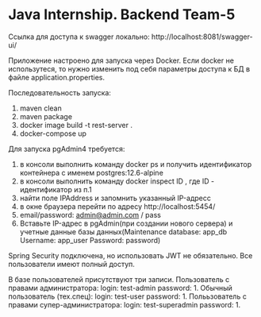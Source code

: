 # Java Internship. Backend Team-5

Ссылка для доступа к swagger локально: http://localhost:8081/swagger-ui/

Приложение настроено для запуска через Docker. Если docker не использутеся, то нужно изменить под себя параметры доступа к БД в файле application.properties.

Последовательность запуска:
1. maven clean
2. maven package
3. docker image build -t rest-server .
4. docker-compose up

Для запуска pgAdmin4 требуется:
1. в консоли выполнить команду docker ps и получить идентификатор контейнера с именем postgres:12.6-alpine
2. в консоли выполнить команду docker inspect ID , где ID - идентификатор из п.1
3. найти поле IPAddress и запомнить указанный IP-адресс
4. в окне браузера перейти по адресу http://localhost:5454/
5. email/password:  admin@admin.com / pass
6. Вставьте IP-адрес в pgAdmin(при создании нового сервера) и учетные данные базы данных(Maintenance database: app_db   Username: app_user   Password: password)

Spring Security подключена, но использовать JWT не обязательно. Все пользователи имеют полный доступ.

В базе пользователей присутствуют три записи. Пользователь с правами администратора: login: test-admin  password: 1. Обычный пользователь (тех.спец): login: test-user  password: 1. Полььзователь с правами супер-администратора: login: test-superadmin   password: 1.

